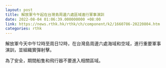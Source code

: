 ```yaml
---
layout: post
title: 解放軍今午起在台灣島周邊六處區域進行軍事演訓
date: 2022-08-04 01:06:39.000000000 +08:00
link: https://news.rthk.hk/rthk/ch/component/k2/1660786-20220804.htm
categories: rthk
---
```


解放軍今天中午12時至周日12時，在台灣島周邊六處海域和空域，進行重要軍事演訓，並組織實彈射擊。

為了安全，期間船隻和飛行器不要進入相關區域。
